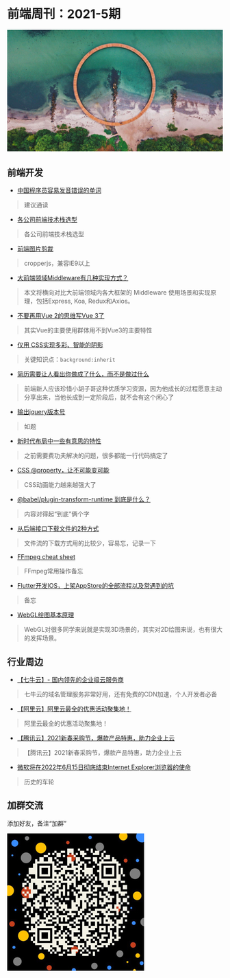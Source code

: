# 前端周刊：2021-5期

[![](/img/bing/20210528.jpg?imageMogr2/thumbnail/960x)]()

## 前端开发

- [中国程序员容易发音错误的单词](https://github.com/shimohq/chinese-programmer-wrong-pronunciation)

> 建议通读

- [各公司前端技术栈选型](https://www.yuque.com/zaotalk/team/st#6edd)

> 各公司前端技术栈选型

- [前端图片剪裁](https://fengyuanchen.github.io/cropperjs/)

> cropperjs，兼容IE9以上

- [大前端领域Middleware有几种实现方式？](https://mp.weixin.qq.com/s?__biz=MjM5MTA1MjAxMQ==&mid=2651245858&idx=1&sn=067a886532065bd328c32385199e6efc)

> 本文将横向对比大前端领域内各大框架的 Middleware 使用场景和实现原理，包括Express, Koa, Redux和Axios。

- [不要再用Vue 2的思维写Vue 3了](https://mp.weixin.qq.com/s/QL3cT899xM2zhjePdGqDkA)

> 其实Vue的主要使用群体用不到Vue3的主要特性

- [仅用 CSS实现多彩、智能的阴影](https://segmentfault.com/a/1190000039984777)

> 关键知识点：`background:inherit`

- [简历需要让人看出你做成了什么，而不是做过什么](https://www.yuque.com/barretlee/thinking/sd4q5b)

> 前端新人应该珍惜小胡子哥这种优质学习资源，因为他成长的过程愿意主动分享出来，当他长成到一定阶段后，就不会有这个闲心了

- [输出jquery版本号](https://www.cnblogs.com/fullstack-yang/p/6101650.html)

> 如题

- [新时代布局中一些有意思的特性](https://www.cnblogs.com/coco1s/p/14679847.html)

> 之前需要费功夫解决的问题，很多都能一行代码搞定了

- [CSS @property，让不可能变可能](https://www.cnblogs.com/coco1s/p/14661268.html)

> CSS动画能力越来越强大了

- [@babel/plugin-transform-runtime 到底是什么？](https://www.cnblogs.com/zhishaofei/p/13896056.html)

> 内容对得起“到底”俩个字

- [从后端接口下载文件的2种方式](https://www.cnblogs.com/zhishaofei/p/14192807.html)

> 文件流的下载方式用的比较少，容易忘，记录一下

- [FFmpeg cheat sheet](https://gist.github.com/steven2358/ba153c642fe2bb1e47485962df07c730)

> FFmpeg常用操作备忘

- [Flutter开发IOS，上架AppStore的全部流程以及常遇到的坑](https://blog.csdn.net/qq_38774121/article/details/114916292)

> 备忘

- [WebGL绘图基本原理](https://mp.weixin.qq.com/s/TKVpJTRU1v-qP-BZ5EPWNA)

> WebGL对很多同学来说就是实现3D场景的，其实对2D绘图来说，也有很大的发挥场景。

## 行业周边

- [【七牛云】- 国内领先的企业级云服务商](https://marketing.qiniu.com/cps/redirect?redirect_id=4&cps_key=1hfwb75ib2jbm)

> 七牛云的域名管理服务非常好用，还有免费的CDN加速，个人开发者必备

- [【阿里云】阿里云最全的优惠活动聚集地！](https://www.aliyun.com/activity?source=5176.11533457&userCode=y31qmczl)

> 阿里云最全的优惠活动聚集地！

- [【腾讯云】2021新春采购节，爆款产品特惠，助力企业上云](https://curl.qcloud.com/6TLg1x6p)

> 【腾讯云】2021新春采购节，爆款产品特惠，助力企业上云

- [微软将在2022年6月15日彻底结束Internet Explorer浏览器的使命](https://www.cnbeta.com/articles/tech/1130065.htm)

> 历史的车轮

## 加群交流

添加好友，备注“加群”

![refned_x](../img/a/refined-x.jpg)
